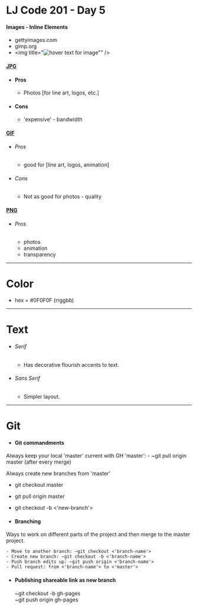 # LJ Code 201 - Day 5

#### Images \- Inline Elements
  - <a src="https://www.gettyimages.com">gettyimages.com</a>
  - <a src="https://www.gimp.org">gimp.org</a>
  - <img title="<img title="hover text for image" />"" />

#### <u>JPG</u>
- #### Pros
  - Photos [for line art, logos, etc.]
- #### Cons
  - 'expensive' - bandwidth

#### <u>GIF</u>
- ###### Pros
  - good for [line art, logos, animation]
- ###### Cons
  - Not as good for photos - quality

#### <u>PNG</u>
- ###### Pros
  - photos
  - animation
  - transparency

---

# Color
- hex = #0F0F0F (rrggbb)

---

# Text
- ###### Serif
  - Has decorative flourish accents to text.
- ###### Sans Serif
  - Simpler layout.

---

# Git

- #### Git commandments
Always keep your local 'master' current with GH 'master':
     - ~git pull origin master (after every merge)

Always create new branches from 'master'
 - git checkout master
 - git pull origin master
 - git checkout -b <'new-branch'>

- #### Branching
Ways to work on different parts of the project and then merge to the master project.

    - Move to another branch: ~git checkout <'branch-name'>
    - Create new branch: ~git checkout -b <'branch-name'>
    - Push branch edits up: ~git push origin <'branch-name'>
    - Pull request: from <'branch-name'> to <'master'>

- #### Publishing shareable link as new branch
  ~git checkout -b gh-pages </br>
  ~git push origin gh-pages
